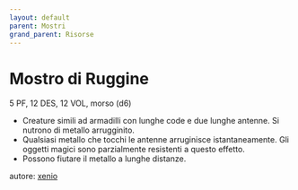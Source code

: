 ```yaml
---
layout: default
parent: Mostri
grand_parent: Risorse
---
```


# Mostro di Ruggine
5 PF, 12 DES, 12 VOL, morso (d6)
- Creature simili ad armadilli con lunghe code e due lunghe antenne. Si nutrono di metallo arrugginito.
- Qualsiasi metallo che tocchi le antenne arruginisce istantaneamente. Gli oggetti magici sono parzialmente resistenti a questo effetto.
- Possono fiutare il metallo a lunghe distanze.

autore: [xenio](https://xenioinabottle.blogspot.com)
